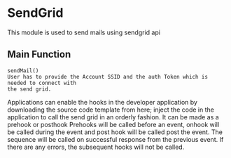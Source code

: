 # SendGrid
This module is used to send mails using sendgrid api 

## Main Function
    sendMail()
    User has to provide the Account SSID and the auth Token which is needed to connect with 
    the send grid. 

Applications can enable the hooks in the developer application by downloading the source code template from here; 
inject the code in the application to call the send grid in an orderly fashion. It can be made as a prehook or posthook 
Prehooks will be called before an event, onhook will be called during the event and post hook will be called post 
the event. The sequence will be called on successful response from the previous event. If there are any errors,
the subsequent hooks will not be called.
